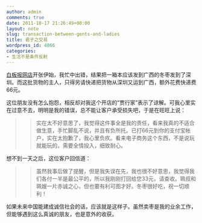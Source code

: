 ```yaml
---
author: admin
comments: true
date: 2011-10-17 21:26:49+00:00
layout: note
slug: transaction-between-gents-and-ladies
title: 君子之交易
wordpress_id: 4866
categories:
- 生活不是条件反射
---
```


[白板报网店](http://whiteboard.taobao.com)开张伊始，我忙中出错，结果把一箱本应该发到广西的冬枣发到了深圳。而这批货物的主人，只得另请快递把货物从深圳又运到广西，额外花费快递费66元。





这位朋友没有怎么抱怨，相反却对我这个开店的“贾行家”表示了谅解。可我心里实在过意不去，明明是我的错误，总不能让客户承受损失吧，于是在旺旺上说：





<blockquote>
  
> 
> 实在太不好意思了，我觉得这件事全是我的责任，看来我真的不适合做生意，手忙脚乱不说，并且有负所托。已打66元到你的支付宝帐户，实在太抱歉了，我心里负疚。看来电子商务这个东西，不是说玩就能玩的，需要全情投入，细致耐心。
> 
> 
</blockquote>





想不到一天之后，这位客户回信道：





<blockquote>
  
> 
> 虽然我事后做了提醒，但是我失误在先，我也很不好意思，我觉得我们各付一半是最公平的，所以我刚刚打回给您33元，请查收。珮叔和珮嫂一片赤诚之心，但也要有利可图才好。冬枣很好吃，祝一切顺利！
> 
> 
</blockquote>





如果未来中国能建成诚信社会的话，应该就是这样子。虽然卖枣是我的业余工作，但能够遇到这么真诚的朋友，也是意外的收获。



